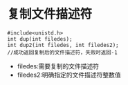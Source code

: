 # 复制文件描述符
```
#include<unistd.h>
int dup(int filedes);
int dup2(int filedes, int filedes2);
//成功返回复制后的文件描述符，失败时返回-1
```
- filedes:需要复制的文件描述符
- filedes2:明确指定的文件描述符整数值